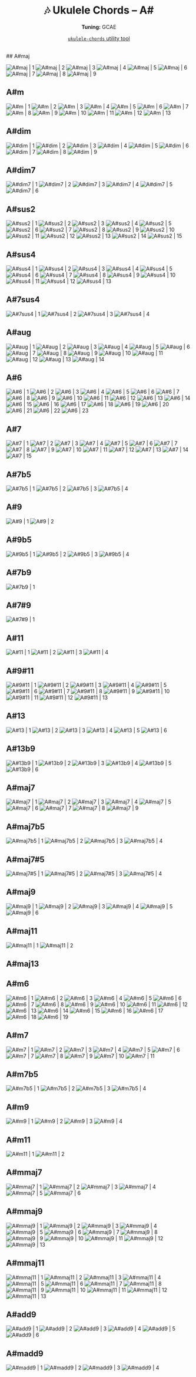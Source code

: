 <div align="center">
	<h1>🎶 Ukulele Chords – A#</h1>
	<p>
		<strong>Tuning:</strong> GCAE
	</p>
	<p>
    <a href="https://github.com/capevace/ukulele-chords"><code>ukulele-chords</code> utility tool</a>
	</p>
</div>
<br>
## A#maj

![A#maj | 1](../../svgs/A#maj.svg) ![A#maj | 2](../../svgs/A#maj-2.svg) ![A#maj | 3](../../svgs/A#maj-3.svg) ![A#maj | 4](../../svgs/A#maj-4.svg) ![A#maj | 5](../../svgs/A#maj-5.svg) ![A#maj | 6](../../svgs/A#maj-6.svg) ![A#maj | 7](../../svgs/A#maj-7.svg) ![A#maj | 8](../../svgs/A#maj-8.svg) ![A#maj | 9](../../svgs/A#maj-9.svg) 

## A#m

![A#m | 1](../../svgs/A#m.svg) ![A#m | 2](../../svgs/A#m-2.svg) ![A#m | 3](../../svgs/A#m-3.svg) ![A#m | 4](../../svgs/A#m-4.svg) ![A#m | 5](../../svgs/A#m-5.svg) ![A#m | 6](../../svgs/A#m-6.svg) ![A#m | 7](../../svgs/A#m-7.svg) ![A#m | 8](../../svgs/A#m-8.svg) ![A#m | 9](../../svgs/A#m-9.svg) ![A#m | 10](../../svgs/A#m-10.svg) ![A#m | 11](../../svgs/A#m-11.svg) ![A#m | 12](../../svgs/A#m-12.svg) ![A#m | 13](../../svgs/A#m-13.svg) 

## A#dim

![A#dim | 1](../../svgs/A#dim.svg) ![A#dim | 2](../../svgs/A#dim-2.svg) ![A#dim | 3](../../svgs/A#dim-3.svg) ![A#dim | 4](../../svgs/A#dim-4.svg) ![A#dim | 5](../../svgs/A#dim-5.svg) ![A#dim | 6](../../svgs/A#dim-6.svg) ![A#dim | 7](../../svgs/A#dim-7.svg) ![A#dim | 8](../../svgs/A#dim-8.svg) ![A#dim | 9](../../svgs/A#dim-9.svg) 

## A#dim7

![A#dim7 | 1](../../svgs/A#dim7.svg) ![A#dim7 | 2](../../svgs/A#dim7-2.svg) ![A#dim7 | 3](../../svgs/A#dim7-3.svg) ![A#dim7 | 4](../../svgs/A#dim7-4.svg) ![A#dim7 | 5](../../svgs/A#dim7-5.svg) ![A#dim7 | 6](../../svgs/A#dim7-6.svg) 

## A#sus2

![A#sus2 | 1](../../svgs/A#sus2.svg) ![A#sus2 | 2](../../svgs/A#sus2-2.svg) ![A#sus2 | 3](../../svgs/A#sus2-3.svg) ![A#sus2 | 4](../../svgs/A#sus2-4.svg) ![A#sus2 | 5](../../svgs/A#sus2-5.svg) ![A#sus2 | 6](../../svgs/A#sus2-6.svg) ![A#sus2 | 7](../../svgs/A#sus2-7.svg) ![A#sus2 | 8](../../svgs/A#sus2-8.svg) ![A#sus2 | 9](../../svgs/A#sus2-9.svg) ![A#sus2 | 10](../../svgs/A#sus2-10.svg) ![A#sus2 | 11](../../svgs/A#sus2-11.svg) ![A#sus2 | 12](../../svgs/A#sus2-12.svg) ![A#sus2 | 13](../../svgs/A#sus2-13.svg) ![A#sus2 | 14](../../svgs/A#sus2-14.svg) ![A#sus2 | 15](../../svgs/A#sus2-15.svg) 

## A#sus4

![A#sus4 | 1](../../svgs/A#sus4.svg) ![A#sus4 | 2](../../svgs/A#sus4-2.svg) ![A#sus4 | 3](../../svgs/A#sus4-3.svg) ![A#sus4 | 4](../../svgs/A#sus4-4.svg) ![A#sus4 | 5](../../svgs/A#sus4-5.svg) ![A#sus4 | 6](../../svgs/A#sus4-6.svg) ![A#sus4 | 7](../../svgs/A#sus4-7.svg) ![A#sus4 | 8](../../svgs/A#sus4-8.svg) ![A#sus4 | 9](../../svgs/A#sus4-9.svg) ![A#sus4 | 10](../../svgs/A#sus4-10.svg) ![A#sus4 | 11](../../svgs/A#sus4-11.svg) ![A#sus4 | 12](../../svgs/A#sus4-12.svg) ![A#sus4 | 13](../../svgs/A#sus4-13.svg) 

## A#7sus4

![A#7sus4 | 1](../../svgs/A#7sus4.svg) ![A#7sus4 | 2](../../svgs/A#7sus4-2.svg) ![A#7sus4 | 3](../../svgs/A#7sus4-3.svg) ![A#7sus4 | 4](../../svgs/A#7sus4-4.svg) 

## A#aug

![A#aug | 1](../../svgs/A#aug.svg) ![A#aug | 2](../../svgs/A#aug-2.svg) ![A#aug | 3](../../svgs/A#aug-3.svg) ![A#aug | 4](../../svgs/A#aug-4.svg) ![A#aug | 5](../../svgs/A#aug-5.svg) ![A#aug | 6](../../svgs/A#aug-6.svg) ![A#aug | 7](../../svgs/A#aug-7.svg) ![A#aug | 8](../../svgs/A#aug-8.svg) ![A#aug | 9](../../svgs/A#aug-9.svg) ![A#aug | 10](../../svgs/A#aug-10.svg) ![A#aug | 11](../../svgs/A#aug-11.svg) ![A#aug | 12](../../svgs/A#aug-12.svg) ![A#aug | 13](../../svgs/A#aug-13.svg) ![A#aug | 14](../../svgs/A#aug-14.svg) 

## A#6

![A#6 | 1](../../svgs/A#6.svg) ![A#6 | 2](../../svgs/A#6-2.svg) ![A#6 | 3](../../svgs/A#6-3.svg) ![A#6 | 4](../../svgs/A#6-4.svg) ![A#6 | 5](../../svgs/A#6-5.svg) ![A#6 | 6](../../svgs/A#6-6.svg) ![A#6 | 7](../../svgs/A#6-7.svg) ![A#6 | 8](../../svgs/A#6-8.svg) ![A#6 | 9](../../svgs/A#6-9.svg) ![A#6 | 10](../../svgs/A#6-10.svg) ![A#6 | 11](../../svgs/A#6-11.svg) ![A#6 | 12](../../svgs/A#6-12.svg) ![A#6 | 13](../../svgs/A#6-13.svg) ![A#6 | 14](../../svgs/A#6-14.svg) ![A#6 | 15](../../svgs/A#6-15.svg) ![A#6 | 16](../../svgs/A#6-16.svg) ![A#6 | 17](../../svgs/A#6-17.svg) ![A#6 | 18](../../svgs/A#6-18.svg) ![A#6 | 19](../../svgs/A#6-19.svg) ![A#6 | 20](../../svgs/A#6-20.svg) ![A#6 | 21](../../svgs/A#6-21.svg) ![A#6 | 22](../../svgs/A#6-22.svg) ![A#6 | 23](../../svgs/A#6-23.svg) 

## A#7

![A#7 | 1](../../svgs/A#7.svg) ![A#7 | 2](../../svgs/A#7-2.svg) ![A#7 | 3](../../svgs/A#7-3.svg) ![A#7 | 4](../../svgs/A#7-4.svg) ![A#7 | 5](../../svgs/A#7-5.svg) ![A#7 | 6](../../svgs/A#7-6.svg) ![A#7 | 7](../../svgs/A#7-7.svg) ![A#7 | 8](../../svgs/A#7-8.svg) ![A#7 | 9](../../svgs/A#7-9.svg) ![A#7 | 10](../../svgs/A#7-10.svg) ![A#7 | 11](../../svgs/A#7-11.svg) ![A#7 | 12](../../svgs/A#7-12.svg) ![A#7 | 13](../../svgs/A#7-13.svg) ![A#7 | 14](../../svgs/A#7-14.svg) ![A#7 | 15](../../svgs/A#7-15.svg) 

## A#7b5

![A#7b5 | 1](../../svgs/A#7b5.svg) ![A#7b5 | 2](../../svgs/A#7b5-2.svg) ![A#7b5 | 3](../../svgs/A#7b5-3.svg) ![A#7b5 | 4](../../svgs/A#7b5-4.svg) 

## A#9

![A#9 | 1](../../svgs/A#9.svg) ![A#9 | 2](../../svgs/A#9-2.svg) 

## A#9b5

![A#9b5 | 1](../../svgs/A#9b5.svg) ![A#9b5 | 2](../../svgs/A#9b5-2.svg) ![A#9b5 | 3](../../svgs/A#9b5-3.svg) ![A#9b5 | 4](../../svgs/A#9b5-4.svg) 

## A#7b9

![A#7b9 | 1](../../svgs/A#7b9.svg) 

## A#7#9

![A#7#9 | 1](../../svgs/A#7#9.svg) 

## A#11

![A#11 | 1](../../svgs/A#11.svg) ![A#11 | 2](../../svgs/A#11-2.svg) ![A#11 | 3](../../svgs/A#11-3.svg) ![A#11 | 4](../../svgs/A#11-4.svg) 

## A#9#11

![A#9#11 | 1](../../svgs/A#9#11.svg) ![A#9#11 | 2](../../svgs/A#9#11-2.svg) ![A#9#11 | 3](../../svgs/A#9#11-3.svg) ![A#9#11 | 4](../../svgs/A#9#11-4.svg) ![A#9#11 | 5](../../svgs/A#9#11-5.svg) ![A#9#11 | 6](../../svgs/A#9#11-6.svg) ![A#9#11 | 7](../../svgs/A#9#11-7.svg) ![A#9#11 | 8](../../svgs/A#9#11-8.svg) ![A#9#11 | 9](../../svgs/A#9#11-9.svg) ![A#9#11 | 10](../../svgs/A#9#11-10.svg) ![A#9#11 | 11](../../svgs/A#9#11-11.svg) ![A#9#11 | 12](../../svgs/A#9#11-12.svg) ![A#9#11 | 13](../../svgs/A#9#11-13.svg) 

## A#13

![A#13 | 1](../../svgs/A#13.svg) ![A#13 | 2](../../svgs/A#13-2.svg) ![A#13 | 3](../../svgs/A#13-3.svg) ![A#13 | 4](../../svgs/A#13-4.svg) ![A#13 | 5](../../svgs/A#13-5.svg) ![A#13 | 6](../../svgs/A#13-6.svg) 

## A#13b9

![A#13b9 | 1](../../svgs/A#13b9.svg) ![A#13b9 | 2](../../svgs/A#13b9-2.svg) ![A#13b9 | 3](../../svgs/A#13b9-3.svg) ![A#13b9 | 4](../../svgs/A#13b9-4.svg) ![A#13b9 | 5](../../svgs/A#13b9-5.svg) ![A#13b9 | 6](../../svgs/A#13b9-6.svg) 

## A#maj7

![A#maj7 | 1](../../svgs/A#maj7.svg) ![A#maj7 | 2](../../svgs/A#maj7-2.svg) ![A#maj7 | 3](../../svgs/A#maj7-3.svg) ![A#maj7 | 4](../../svgs/A#maj7-4.svg) ![A#maj7 | 5](../../svgs/A#maj7-5.svg) ![A#maj7 | 6](../../svgs/A#maj7-6.svg) ![A#maj7 | 7](../../svgs/A#maj7-7.svg) ![A#maj7 | 8](../../svgs/A#maj7-8.svg) ![A#maj7 | 9](../../svgs/A#maj7-9.svg) 

## A#maj7b5

![A#maj7b5 | 1](../../svgs/A#maj7b5.svg) ![A#maj7b5 | 2](../../svgs/A#maj7b5-2.svg) ![A#maj7b5 | 3](../../svgs/A#maj7b5-3.svg) ![A#maj7b5 | 4](../../svgs/A#maj7b5-4.svg) 

## A#maj7#5

![A#maj7#5 | 1](../../svgs/A#maj7#5.svg) ![A#maj7#5 | 2](../../svgs/A#maj7#5-2.svg) ![A#maj7#5 | 3](../../svgs/A#maj7#5-3.svg) ![A#maj7#5 | 4](../../svgs/A#maj7#5-4.svg) 

## A#maj9

![A#maj9 | 1](../../svgs/A#maj9.svg) ![A#maj9 | 2](../../svgs/A#maj9-2.svg) ![A#maj9 | 3](../../svgs/A#maj9-3.svg) ![A#maj9 | 4](../../svgs/A#maj9-4.svg) ![A#maj9 | 5](../../svgs/A#maj9-5.svg) ![A#maj9 | 6](../../svgs/A#maj9-6.svg) 

## A#maj11

![A#maj11 | 1](../../svgs/A#maj11.svg) ![A#maj11 | 2](../../svgs/A#maj11-2.svg) 

## A#maj13



## A#m6

![A#m6 | 1](../../svgs/A#m6.svg) ![A#m6 | 2](../../svgs/A#m6-2.svg) ![A#m6 | 3](../../svgs/A#m6-3.svg) ![A#m6 | 4](../../svgs/A#m6-4.svg) ![A#m6 | 5](../../svgs/A#m6-5.svg) ![A#m6 | 6](../../svgs/A#m6-6.svg) ![A#m6 | 7](../../svgs/A#m6-7.svg) ![A#m6 | 8](../../svgs/A#m6-8.svg) ![A#m6 | 9](../../svgs/A#m6-9.svg) ![A#m6 | 10](../../svgs/A#m6-10.svg) ![A#m6 | 11](../../svgs/A#m6-11.svg) ![A#m6 | 12](../../svgs/A#m6-12.svg) ![A#m6 | 13](../../svgs/A#m6-13.svg) ![A#m6 | 14](../../svgs/A#m6-14.svg) ![A#m6 | 15](../../svgs/A#m6-15.svg) ![A#m6 | 16](../../svgs/A#m6-16.svg) ![A#m6 | 17](../../svgs/A#m6-17.svg) ![A#m6 | 18](../../svgs/A#m6-18.svg) ![A#m6 | 19](../../svgs/A#m6-19.svg) 

## A#m7

![A#m7 | 1](../../svgs/A#m7.svg) ![A#m7 | 2](../../svgs/A#m7-2.svg) ![A#m7 | 3](../../svgs/A#m7-3.svg) ![A#m7 | 4](../../svgs/A#m7-4.svg) ![A#m7 | 5](../../svgs/A#m7-5.svg) ![A#m7 | 6](../../svgs/A#m7-6.svg) ![A#m7 | 7](../../svgs/A#m7-7.svg) ![A#m7 | 8](../../svgs/A#m7-8.svg) ![A#m7 | 9](../../svgs/A#m7-9.svg) ![A#m7 | 10](../../svgs/A#m7-10.svg) ![A#m7 | 11](../../svgs/A#m7-11.svg) 

## A#m7b5

![A#m7b5 | 1](../../svgs/A#m7b5.svg) ![A#m7b5 | 2](../../svgs/A#m7b5-2.svg) ![A#m7b5 | 3](../../svgs/A#m7b5-3.svg) ![A#m7b5 | 4](../../svgs/A#m7b5-4.svg) 

## A#m9

![A#m9 | 1](../../svgs/A#m9.svg) ![A#m9 | 2](../../svgs/A#m9-2.svg) ![A#m9 | 3](../../svgs/A#m9-3.svg) ![A#m9 | 4](../../svgs/A#m9-4.svg) 

## A#m11

![A#m11 | 1](../../svgs/A#m11.svg) ![A#m11 | 2](../../svgs/A#m11-2.svg) 

## A#mmaj7

![A#mmaj7 | 1](../../svgs/A#mmaj7.svg) ![A#mmaj7 | 2](../../svgs/A#mmaj7-2.svg) ![A#mmaj7 | 3](../../svgs/A#mmaj7-3.svg) ![A#mmaj7 | 4](../../svgs/A#mmaj7-4.svg) ![A#mmaj7 | 5](../../svgs/A#mmaj7-5.svg) ![A#mmaj7 | 6](../../svgs/A#mmaj7-6.svg) 

## A#mmaj9

![A#mmaj9 | 1](../../svgs/A#mmaj9.svg) ![A#mmaj9 | 2](../../svgs/A#mmaj9-2.svg) ![A#mmaj9 | 3](../../svgs/A#mmaj9-3.svg) ![A#mmaj9 | 4](../../svgs/A#mmaj9-4.svg) ![A#mmaj9 | 5](../../svgs/A#mmaj9-5.svg) ![A#mmaj9 | 6](../../svgs/A#mmaj9-6.svg) ![A#mmaj9 | 7](../../svgs/A#mmaj9-7.svg) ![A#mmaj9 | 8](../../svgs/A#mmaj9-8.svg) ![A#mmaj9 | 9](../../svgs/A#mmaj9-9.svg) ![A#mmaj9 | 10](../../svgs/A#mmaj9-10.svg) ![A#mmaj9 | 11](../../svgs/A#mmaj9-11.svg) ![A#mmaj9 | 12](../../svgs/A#mmaj9-12.svg) ![A#mmaj9 | 13](../../svgs/A#mmaj9-13.svg) 

## A#mmaj11

![A#mmaj11 | 1](../../svgs/A#mmaj11.svg) ![A#mmaj11 | 2](../../svgs/A#mmaj11-2.svg) ![A#mmaj11 | 3](../../svgs/A#mmaj11-3.svg) ![A#mmaj11 | 4](../../svgs/A#mmaj11-4.svg) ![A#mmaj11 | 5](../../svgs/A#mmaj11-5.svg) ![A#mmaj11 | 6](../../svgs/A#mmaj11-6.svg) ![A#mmaj11 | 7](../../svgs/A#mmaj11-7.svg) ![A#mmaj11 | 8](../../svgs/A#mmaj11-8.svg) ![A#mmaj11 | 9](../../svgs/A#mmaj11-9.svg) ![A#mmaj11 | 10](../../svgs/A#mmaj11-10.svg) ![A#mmaj11 | 11](../../svgs/A#mmaj11-11.svg) ![A#mmaj11 | 12](../../svgs/A#mmaj11-12.svg) ![A#mmaj11 | 13](../../svgs/A#mmaj11-13.svg) 

## A#add9

![A#add9 | 1](../../svgs/A#add9.svg) ![A#add9 | 2](../../svgs/A#add9-2.svg) ![A#add9 | 3](../../svgs/A#add9-3.svg) ![A#add9 | 4](../../svgs/A#add9-4.svg) ![A#add9 | 5](../../svgs/A#add9-5.svg) ![A#add9 | 6](../../svgs/A#add9-6.svg) 

## A#madd9

![A#madd9 | 1](../../svgs/A#madd9.svg) ![A#madd9 | 2](../../svgs/A#madd9-2.svg) ![A#madd9 | 3](../../svgs/A#madd9-3.svg) ![A#madd9 | 4](../../svgs/A#madd9-4.svg) 

